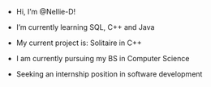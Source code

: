 -  Hi, I’m @Nellie-D!

-  I’m currently learning SQL, C++ and Java
- My current project is: Solitaire in C++
- I am currently pursuing my BS in Computer Science
- Seeking an internship position in software development

<!---
Nellie-D/Nellie-D is a ✨ special ✨ repository because its `README.md` (this file) appears on your GitHub profile.
You can click the Preview link to take a look at your changes.
--->
